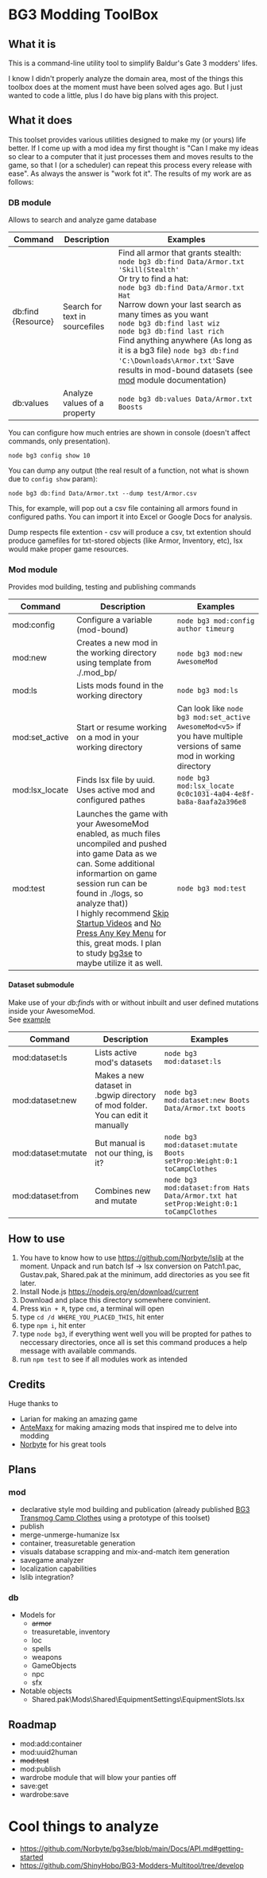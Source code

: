 # BG3 Modding ToolBox
## What it is

This is a command-line utility tool to simplify Baldur's Gate 3 modders' lifes.

I know I didn't properly analyze the domain area, most of the things this toolbox does at the moment must have been solved ages ago.
But I just wanted to code a little, plus I do have big plans with this project.

## What it does

This toolset provides various utilities designed to make my (or yours) life better. If I come up with a mod idea my first thought is "Can I make my ideas so clear to a computer that it just processes them and moves results to the game, so that I (or a scheduler) can repeat this process every release with ease". As always the answer is "work fot it". The results of my work are as follows:

### <a id="db"></a> DB module
Allows to search and analyze game database

|Command|Description|Examples|
|---|---|---|
db:find {Resource}| Search for text in sourcefiles | Find all armor that grants stealth:<br>`node bg3 db:find Data/Armor.txt 'Skill(Stealth'`<br>Or try to find a hat:<br>`node bg3 db:find Data/Armor.txt Hat`<br>Narrow down your last search as many times as you want<br>`node bg3 db:find last wiz`<br>`node bg3 db:find last rich`<br>Find anything anywhere (As long as it is a bg3 file) `node bg3 db:find 'C:\Downloads\Armor.txt'`<ber>Save results in mod-bound datasets (see [mod](#mod) module documentation) |
db:values | Analyze values of a property | `node bg3 db:values Data/Armor.txt Boosts` |


You can configure how much entries are shown in console (doesn't affect commands, only presentation).

`node bg3 config show 10`

You can dump any output (the real result of a function, not what is shown due to `config show` param):

`node bg3 db:find Data/Armor.txt --dump test/Armor.csv`

This, for example, will pop out a csv file containing all armors found in configured paths. You can import it into Excel or Google Docs for analysis.

Dump respects file extention - csv will produce a csv, txt extention should produce gamefiles for txt-stored objects (like Armor, Inventory, etc), lsx would make proper game resources.

### <a id="mod"></a> Mod module
Provides mod building, testing and publishing commands

|Command|Description|Examples|
|---|---|---|
| mod:config | Configure a variable (mod-bound) | `node bg3 mod:config author timeurg` |
| mod:new | Creates a new mod in the working directory using template from ./.mod_bp/ | `node bg3 mod:new AwesomeMod` |
| mod:ls | Lists mods found in the working directory | `node bg3 mod:ls` |
| mod:set_active | Start or resume working on a mod in your working directory | Can look like `node bg3 mod:set_active AwesomeMod<v5>` if you have multiple versions of same mod in working directory |
| mod:lsx_locate | Finds lsx file by uuid. Uses active mod and configured pathes | `node bg3 mod:lsx_locate 0c0c1031-4a04-4e8f-ba8a-8aafa2a396e8` |
| mod:test | Launches the game with your AwesomeMod enabled, as much files uncompiled and pushed into game Data as we can. Some additional informartion on game session run can be found in ./logs, so analyze that))<br>I highly recommend [Skip Startup Videos](https://www.nexusmods.com/baldursgate3/mods/657) and [No Press Any Key Menu](https://www.nexusmods.com/baldursgate3/mods/745) for this, great mods. I plan to study [bg3se](https://github.com/Norbyte/bg3se/) to maybe utilize it as well. | `node bg3 mod:test`

#### Dataset submodule

Make use of your *db:find*s with or without inbuilt and user defined mutations inside your AwesomeMod. <br> See [example](.doc/example.md)

|Command|Description|Examples|
|---|---|---|
| mod:dataset:ls | Lists active mod's datasets | `node bg3 mod:dataset:ls` |
| mod:dataset:new | Makes a new dataset in .bgwip directory of mod folder. You can edit it manually | `node bg3 mod:dataset:new Boots Data/Armor.txt boots` |
| mod:dataset:mutate | But manual is not  our thing, is it?  | `node bg3 mod:dataset:mutate Boots setProp:Weight:0:1 toCampClothes` |
| mod:dataset:from | Combines new and mutate | `node bg3 mod:dataset:from Hats Data/Armor.txt hat setProp:Weight:0:1 toCampClothes`|

## How to use

1. You have to know how to use https://github.com/Norbyte/lslib at the moment. Unpack and run batch lsf -> lsx  conversion on Patch1.pac, Gustav.pak, Shared.pak at the minimum, add directories as you see fit later.
2. Install Node.js https://nodejs.org/en/download/current
3. Download and place this directory somewhere convinient.
5. Press `Win + R`, type `cmd`, a terminal will open
6. type `cd /d WHERE_YOU_PLACED_THIS`, hit enter
5. type `npm i`, hit enter
7. type `node bg3`, if everything went well you will be propted for pathes to neccessary directories, once all is set this command produces a help message with available commands.
8. run `npm test` to see if all modules work as intended

## Credits

Huge thanks to
* Larian for making an amazing game
* [AnteMaxx](https://www.nexusmods.com/baldursgate3/users/100288838) for making amazing mods that inspired me to delve into modding
* [Norbyte](https://github.com/Norbyte) for his great tools


## Plans

### mod
* declarative style mod building and publication (already published [BG3 Transmog Camp Clothes](https://www.nexusmods.com/baldursgate3/mods/1351) using a prototype of this toolset)
* publish
* merge-unmerge-humanize lsx
* container, treasuretable generation 
* visuals database scrapping and mix-and-match item generation
* savegame analyzer
* localization capabilities
* lslib integration?

### db
* Models for
    * ~~armor~~
    * treasuretable, inventory
    * loc
    * spells
    * weapons
    * GameObjects
    * npc
    * sfx
* Notable objects
    *  Shared.pak\Mods\Shared\EquipmentSettings\EquipmentSlots.lsx

## Roadmap

* mod:add:container
* mod:uuid2human
* ~~mod:test~~
* mod:publish
* wardrobe module that will blow your panties off
* save:get
* wardrobe:save

# Cool things to analyze

* https://github.com/Norbyte/bg3se/blob/main/Docs/API.md#getting-started
* https://github.com/ShinyHobo/BG3-Modders-Multitool/tree/develop
